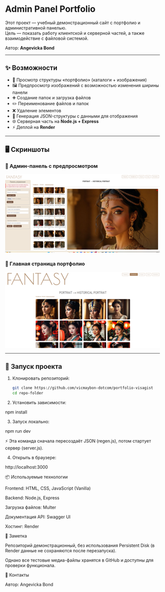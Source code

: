 # Admin Panel Portfolio

Этот проект — учебный демонстрационный сайт с портфолио и административной панелью.  
Цель — показать работу клиентской и серверной частей, а также взаимодействие с файловой системой.

Автор: **Angevicka Bond**

---

## ✨ Возможности

- 📂 Просмотр структуры «портфолио» (каталоги + изображения)  
- 🖼 Предпросмотр изображений с возможностью изменения ширины панели  
- ➕ Создание папок и загрузка файлов  
- ✏️ Переименование файлов и папок  
- ❌ Удаление элементов  
- 🧩 Генерация JSON-структуры с данными для отображения  
- 🌐 Серверная часть на **Node.js + Express**  
- ⚡️ Деплой на **Render**

---

## 🖥 Скриншоты

### 🔹 Админ-панель с предпросмотром
![Admin Panel](docs/screenshots/admin-preview.png)

### 🔹 Главная страница портфолио
![Portfolio](docs/screenshots/portfolio.png)

---

## 🚀 Запуск проекта

1. Клонировать репозиторий:
   ```bash
   git clone https://github.com/vicmaybon-dotcom/portfolio-visagist
   cd repo-folder

2. Установить зависимости:

npm install

3. Запуск локально:

npm run dev


⚡️ Эта команда сначала пересоздаёт JSON (regen.js), потом стартует сервер (server.js).

4. Открыть в браузере:

http://localhost:3000   

📦 Используемые технологии

Frontend: HTML, CSS, JavaScript (Vanilla)

Backend: Node.js, Express

Загрузка файлов: Multer

Документация API: Swagger UI

Хостинг: Render

📝 Заметка

Репозиторий демонстрационный, без использования Persistent Disk (в Render данные не сохраняются после перезапуска).

Однако все тестовые медиа-файлы хранятся в GitHub и доступны для проверки функционала.

📧 Контакты

Автор: Angevicka Bond